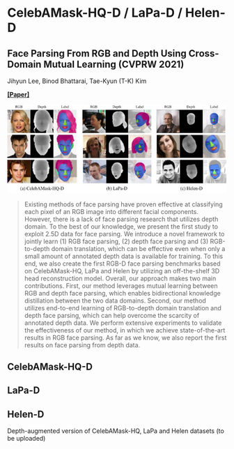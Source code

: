 # CelebAMask-HQ-D / LaPa-D / Helen-D

## Face Parsing From RGB and Depth Using Cross-Domain Mutual Learning (CVPRW 2021) ##

Jihyun Lee, Binod Bhattarai, Tae-Kyun (T-K) Kim

**[\[Paper\]](https://openaccess.thecvf.com/content/CVPR2021W/AMFG/html/Lee_Face_Parsing_From_RGB_and_Depth_Using_Cross-Domain_Mutual_Learning_CVPRW_2021_paper.html)**


![alt text](https://github.com/jyunlee/CelebAMask-HQ-D_LaPa-D_Helen-D/blob/main/images/img.jpg)

> Existing methods of face parsing have proven effective at classifying each pixel of an RGB image into different facial components. However, there is a lack of face parsing research that utilizes depth domain. To the best of our knowledge, we present the first study to exploit 2.5D data for face parsing. We introduce a novel framework to jointly learn (1) RGB face parsing, (2) depth face parsing and (3) RGB-to-depth domain translation, which can be effective even when only a small amount of annotated depth data is available for training. To this end, we also create the first RGB-D face parsing benchmarks based on CelebAMask-HQ, LaPa and Helen by utilizing an off-the-shelf 3D head reconstruction model. Overall, our approach makes two main contributions. First, our method leverages mutual learning between RGB and depth face parsing, which enables bidirectional knowledge distillation between the two data domains. Second, our method utilizes end-to-end learning of RGB-to-depth domain translation and depth face parsing, which can help overcome the scarcity of annotated depth data. We perform extensive experiments to validate the effectiveness of our method, in which we achieve state-of-the-art results in RGB face parsing. As far as we know, we also report the first results on face parsing from depth data.


## CelebAMask-HQ-D


## LaPa-D


## Helen-D

Depth-augmented version of CelebAMask-HQ, LaPa and Helen datasets (to be uploaded)
